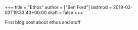 +++
title = "Ethos"
author = ["Ben Ford"]
lastmod = 2019-02-03T19:33:43+00:00
draft = false
+++

First blog post about ethos and stuff
